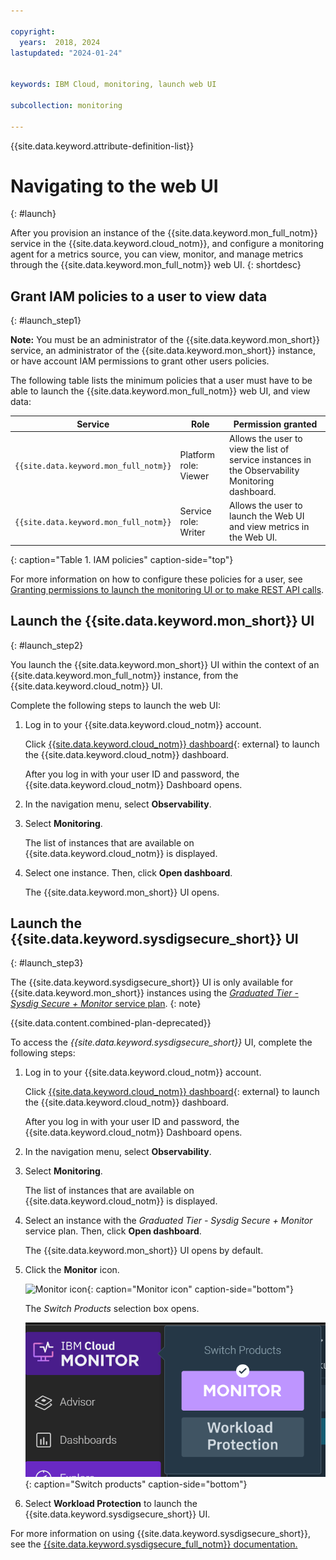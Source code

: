 ```yaml
---

copyright:
  years:  2018, 2024
lastupdated: "2024-01-24"


keywords: IBM Cloud, monitoring, launch web UI

subcollection: monitoring

---
```


{{site.data.keyword.attribute-definition-list}}

# Navigating to the web UI
{: #launch}

After you provision an instance of the {{site.data.keyword.mon_full_notm}} service in the {{site.data.keyword.cloud_notm}}, and configure a monitoring agent for a metrics source, you can view, monitor, and manage metrics through the {{site.data.keyword.mon_full_notm}} web UI.
{: shortdesc}


## Grant IAM policies to a user to view data
{: #launch_step1}

**Note:** You must be an administrator of the {{site.data.keyword.mon_short}} service, an administrator of the {{site.data.keyword.mon_short}} instance, or have account IAM permissions to grant other users policies.

The following table lists the minimum policies that a user must have to be able to launch the {{site.data.keyword.mon_full_notm}} web UI, and view data:

| Service                        | Role                      | Permission granted     |
|--------------------------------|---------------------------|------------------------|
| `{{site.data.keyword.mon_full_notm}}` | Platform role: Viewer     | Allows the user to view the list of service instances in the Observability Monitoring dashboard. |
| `{{site.data.keyword.mon_full_notm}}` | Service role: Writer      | Allows the user to launch the Web UI and view metrics in the Web UI.  |
{: caption="Table 1. IAM policies" caption-side="top"}

For more information on how to configure these policies for a user, see [Granting permissions to launch the monitoring UI or to make REST API calls](/docs/monitoring?topic=monitoring-iam_grant).


## Launch the {{site.data.keyword.mon_short}} UI
{: #launch_step2}

You launch the {{site.data.keyword.mon_short}} UI within the context of an {{site.data.keyword.mon_full_notm}} instance, from the {{site.data.keyword.cloud_notm}} UI.

Complete the following steps to launch the web UI:

1. Log in to your {{site.data.keyword.cloud_notm}} account.

    Click [{{site.data.keyword.cloud_notm}} dashboard](https://cloud.ibm.com/login){: external} to launch the {{site.data.keyword.cloud_notm}} dashboard.

	After you log in with your user ID and password, the {{site.data.keyword.cloud_notm}} Dashboard opens.

2. In the navigation menu, select **Observability**.

3. Select **Monitoring**.

    The list of instances that are available on {{site.data.keyword.cloud_notm}} is displayed.

4. Select one instance. Then, click **Open dashboard**.

    The {{site.data.keyword.mon_short}} UI opens.


## Launch the {{site.data.keyword.sysdigsecure_short}} UI
{: #launch_step3}

The {{site.data.keyword.sysdigsecure_short}} UI is only available for {{site.data.keyword.mon_short}} instances using the [*Graduated Tier - Sysdig Secure + Monitor* service plan](/docs/monitoring?topic=monitoring-service_plans).
{: note}

{{site.data.content.combined-plan-deprecated}}

To access the *{{site.data.keyword.sysdigsecure_short}}* UI, complete the following steps:

1. Log in to your {{site.data.keyword.cloud_notm}} account.

    Click [{{site.data.keyword.cloud_notm}} dashboard](https://cloud.ibm.com/login){: external} to launch the {{site.data.keyword.cloud_notm}} dashboard.

	After you log in with your user ID and password, the {{site.data.keyword.cloud_notm}} Dashboard opens.

2. In the navigation menu, select **Observability**.

3. Select **Monitoring**.

    The list of instances that are available on {{site.data.keyword.cloud_notm}} is displayed.

4. Select an instance with the *Graduated Tier - Sysdig Secure + Monitor* service plan. Then, click **Open dashboard**.

    The {{site.data.keyword.mon_short}} UI opens by default.

5. Click the **Monitor** icon.

    ![Monitor icon](images/monitor.png){: caption="Monitor icon" caption-side="bottom"}

    The *Switch Products* selection box opens.

    ![Switch products](images/platform.png){: caption="Switch products" caption-side="bottom"}

6. Select **Workload Protection** to launch the {{site.data.keyword.sysdigsecure_short}} UI.

For more information on using {{site.data.keyword.sysdigsecure_short}}, see the [{{site.data.keyword.sysdigsecure_full_notm}} documentation.](/docs/workload-protection)


